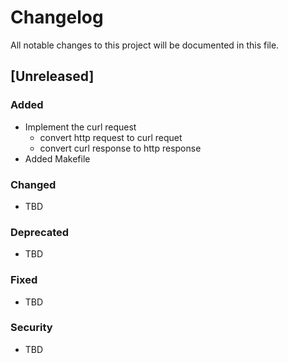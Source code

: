 # Changelog

All notable changes to this project will be documented in this file.

## [Unreleased]

### Added

- Implement the curl request
  - convert http request to curl requet
  - convert curl response to http response
- Added Makefile

### Changed

- TBD

### Deprecated

- TBD

### Fixed

- TBD

### Security

- TBD
